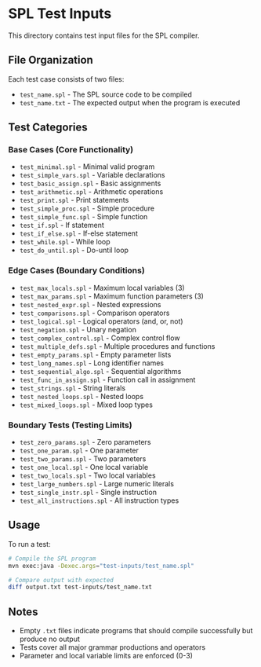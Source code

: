 # SPL Test Inputs

This directory contains test input files for the SPL compiler.

## File Organization

Each test case consists of two files:
- `test_name.spl` - The SPL source code to be compiled
- `test_name.txt` - The expected output when the program is executed

## Test Categories

### Base Cases (Core Functionality)
- `test_minimal.spl` - Minimal valid program
- `test_simple_vars.spl` - Variable declarations
- `test_basic_assign.spl` - Basic assignments
- `test_arithmetic.spl` - Arithmetic operations
- `test_print.spl` - Print statements
- `test_simple_proc.spl` - Simple procedure
- `test_simple_func.spl` - Simple function
- `test_if.spl` - If statement
- `test_if_else.spl` - If-else statement
- `test_while.spl` - While loop
- `test_do_until.spl` - Do-until loop

### Edge Cases (Boundary Conditions)
- `test_max_locals.spl` - Maximum local variables (3)
- `test_max_params.spl` - Maximum function parameters (3)
- `test_nested_expr.spl` - Nested expressions
- `test_comparisons.spl` - Comparison operators
- `test_logical.spl` - Logical operators (and, or, not)
- `test_negation.spl` - Unary negation
- `test_complex_control.spl` - Complex control flow
- `test_multiple_defs.spl` - Multiple procedures and functions
- `test_empty_params.spl` - Empty parameter lists
- `test_long_names.spl` - Long identifier names
- `test_sequential_algo.spl` - Sequential algorithms
- `test_func_in_assign.spl` - Function call in assignment
- `test_strings.spl` - String literals
- `test_nested_loops.spl` - Nested loops
- `test_mixed_loops.spl` - Mixed loop types

### Boundary Tests (Testing Limits)
- `test_zero_params.spl` - Zero parameters
- `test_one_param.spl` - One parameter
- `test_two_params.spl` - Two parameters
- `test_one_local.spl` - One local variable
- `test_two_locals.spl` - Two local variables
- `test_large_numbers.spl` - Large numeric literals
- `test_single_instr.spl` - Single instruction
- `test_all_instructions.spl` - All instruction types

## Usage

To run a test:
```bash
# Compile the SPL program
mvn exec:java -Dexec.args="test-inputs/test_name.spl"

# Compare output with expected
diff output.txt test-inputs/test_name.txt
```

## Notes

- Empty `.txt` files indicate programs that should compile successfully but produce no output
- Tests cover all major grammar productions and operators
- Parameter and local variable limits are enforced (0-3)
